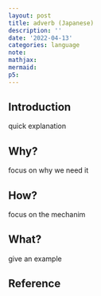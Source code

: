 ```yaml
---
layout: post
title: adverb (Japanese)
description: ''
date: '2022-04-13'
categories: language
note:
mathjax:
mermaid:
p5:
---
```


## Introduction

quick explanation

## Why?

focus on why we need it

## How?

focus on the mechanim

## What?

give an example

## Reference
